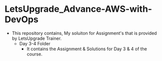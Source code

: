 # LetsUpgrade_Advance-AWS-with-DevOps

- This repository contains, My soluiton for Assignment's that is provided by LetsUpgrade Trainer.
  - Day 3-4 Folder
    - It contains the Assignment & Solutions for Day 3 & 4 of the course.
